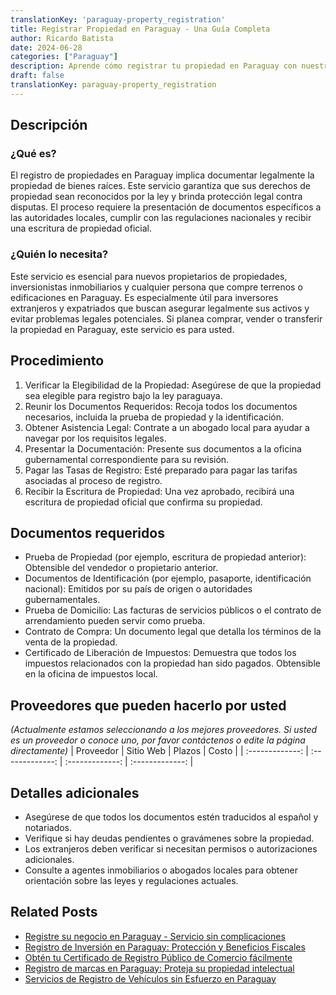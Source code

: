 ```yaml
---
translationKey: 'paraguay-property_registration'
title: Registrar Propiedad en Paraguay - Una Guía Completa
author: Ricardo Batista
date: 2024-06-28
categories: ["Paraguay"]
description: Aprende cómo registrar tu propiedad en Paraguay con nuestra guía paso a paso. Asegura tu inversión de manera fluida y legal.
draft: false
translationKey: paraguay-property_registration
---
```


## Descripción
### ¿Qué es?
El registro de propiedades en Paraguay implica documentar legalmente la propiedad de bienes raíces. Este servicio garantiza que sus derechos de propiedad sean reconocidos por la ley y brinda protección legal contra disputas. El proceso requiere la presentación de documentos específicos a las autoridades locales, cumplir con las regulaciones nacionales y recibir una escritura de propiedad oficial.

### ¿Quién lo necesita?
Este servicio es esencial para nuevos propietarios de propiedades, inversionistas inmobiliarios y cualquier persona que compre terrenos o edificaciones en Paraguay. Es especialmente útil para inversores extranjeros y expatriados que buscan asegurar legalmente sus activos y evitar problemas legales potenciales. Si planea comprar, vender o transferir la propiedad en Paraguay, este servicio es para usted.

## Procedimiento

1. Verificar la Elegibilidad de la Propiedad: Asegúrese de que la propiedad sea elegible para registro bajo la ley paraguaya.
2. Reunir los Documentos Requeridos: Recoja todos los documentos necesarios, incluida la prueba de propiedad y la identificación.
3. Obtener Asistencia Legal: Contrate a un abogado local para ayudar a navegar por los requisitos legales.
4. Presentar la Documentación: Presente sus documentos a la oficina gubernamental correspondiente para su revisión.
5. Pagar las Tasas de Registro: Esté preparado para pagar las tarifas asociadas al proceso de registro.
6. Recibir la Escritura de Propiedad: Una vez aprobado, recibirá una escritura de propiedad oficial que confirma su propiedad.

## Documentos requeridos

- Prueba de Propiedad (por ejemplo, escritura de propiedad anterior): Obtensible del vendedor o propietario anterior.
- Documentos de Identificación (por ejemplo, pasaporte, identificación nacional): Emitidos por su país de origen o autoridades gubernamentales.
- Prueba de Domicilio: Las facturas de servicios públicos o el contrato de arrendamiento pueden servir como prueba.
- Contrato de Compra: Un documento legal que detalla los términos de la venta de la propiedad.
- Certificado de Liberación de Impuestos: Demuestra que todos los impuestos relacionados con la propiedad han sido pagados. Obtensible en la oficina de impuestos local.

## Proveedores que pueden hacerlo por usted
_(Actualmente estamos seleccionando a los mejores proveedores. Si usted es un proveedor o conoce uno, por favor contáctenos o edite la página directamente)_
| Proveedor        |     Sitio Web    |     Plazos    |       Costo      |
| :-------------: | :-------------: |  :-------------: | :-------------: |

## Detalles adicionales

- Asegúrese de que todos los documentos estén traducidos al español y notariados.
- Verifique si hay deudas pendientes o gravámenes sobre la propiedad.
- Los extranjeros deben verificar si necesitan permisos o autorizaciones adicionales.
- Consulte a agentes inmobiliarios o abogados locales para obtener orientación sobre las leyes y regulaciones actuales.


## Related Posts

- [Registre su negocio en Paraguay - Servicio sin complicaciones](https://tramitit.com/es/guides/paraguay/inscripción_en_el_registro_de_comercio/)
- [Registro de Inversión en Paraguay: Protección y Beneficios Fiscales](https://tramitit.com/es/guides/paraguay/inscripción_al_registro_de_inversiones/)
- [Obtén tu Certificado de Registro Público de Comercio fácilmente](https://tramitit.com/es/guides/paraguay/certificado_de_inscripción_en_el_registro_público_de_comercio/)
- [Registro de marcas en Paraguay: Proteja su propiedad intelectual](https://tramitit.com/es/guides/paraguay/registro_de_marca/)
- [Servicios de Registro de Vehículos sin Esfuerzo en Paraguay](https://tramitit.com/es/guides/paraguay/registro_de_vehículo/)